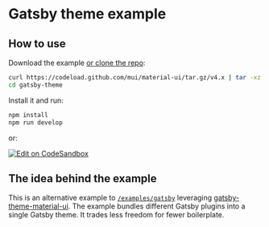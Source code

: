 # Gatsby theme example

## How to use

Download the example [or clone the repo](https://github.com/mui-org/material-ui):

```sh
curl https://codeload.github.com/mui/material-ui/tar.gz/v4.x | tar -xz --strip=2  material-ui-4.x/examples/gatsby-theme
cd gatsby-theme
```

Install it and run:

```sh
npm install
npm run develop
```

or:

[![Edit on CodeSandbox](https://codesandbox.io/static/img/play-codesandbox.svg)](https://codesandbox.io/s/github/mui-org/material-ui/tree/v4.x/examples/gatsby-theme)

## The idea behind the example

This is an alternative example to [`/examples/gatsby`](https://github.com/mui-org/material-ui/tree/v4.x/examples/gatsby) leveraging [gatsby-theme-material-ui](https://github.com/hupe1980/gatsby-theme-material-ui/tree/v4.x/packages/gatsby-theme-material-ui).
The example bundles different Gatsby plugins into a single Gatsby theme.
It trades less freedom for fewer boilerplate.

